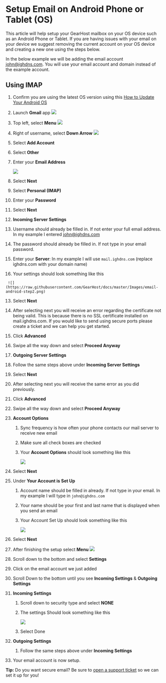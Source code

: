 # Setup Email on Android Phone or Tablet (OS)

This article will help setup your GearHost mailbox on your OS device such as an Android Phone or Tablet. If you are having issues with your email on your device we suggest removing the current account on your OS device and creating a new one using the steps below.

In the below example we will be adding the email account john@ighdns.com. You will use your email account and domain instead of the example account.

## Using IMAP

1. Confirm you are using the latest OS version using this [How to Update Your Android OS](http://www.ubergizmo.com/how-to/update-android-os/)

2. Launch **Gmail** app ![](https://raw.githubusercontent.com/GearHost/docs/master/Images/android-email-icon.png)

3. Top left, select **Menu** ![](https://raw.githubusercontent.com/GearHost/docs/master/Images/android-menu-icon.png)

4. Right of username, select **Down Arrow** ![](https://raw.githubusercontent.com/GearHost/docs/master/Images/android-arrow-icon.png)

5. Select **Add Account**

6. Select **Other**

7. Enter your **Email Address**

   ![](https://raw.githubusercontent.com/GearHost/docs/master/Images/email-android-step1.png)

8. Select **Next**

9. Select **Personal (IMAP)**

10. Enter your **Password**

11. Select **Next**

12. **Incoming Server Settings** 

   1. Username should already be filled in. If not enter your full email address. In my example I entered john@ighdns.com

   2. The password should already be filled in. If not type in your email password.

   3. Enter your **Server**: In my example I will use `mail.ighdns.com` (replace ighdns.com with your domain name)

   4. Your settings should look something like this

     

     ![](https://raw.githubusercontent.com/GearHost/docs/master/Images/email-android-step2.png)

13. Select **Next**

14. After selecting next you will receive an error regarding the certificate not being valid. This is because there is no SSL certificate installed on mail.ighdns.com. If you would like to send using secure ports please create a ticket and we can help you get started.

15. Click **Advanced**

16. Swipe all the way down and select **Proceed Anyway**

17. **Outgoing Server Settings** 

   1. Follow the same steps above under **Incoming Server Settings**

18. Select **Next**

19. After selecting next you will receive the same error as you did previously. 

20. Click **Advanced**

21. Swipe all the way down and select **Proceed Anyway**

22. **Account Options**

    1. Sync frequency is how often your phone contacts our mail server to receive new email

    2. Make sure all check boxes are checked

    3. Your **Account Options** should look something like this 

       ![](https://raw.githubusercontent.com/GearHost/docs/master/Images/email-android-step3.png)

23. Select **Next**

24. Under **Your Account is Set Up**

    1. Account name should be filled in already. If not type in your email. In my example I will type in `john@ighdns.com`

    2. Your name should be your first and last name that is displayed when you send an email

    3. Your Account Set Up should look something like this

       ![](https://raw.githubusercontent.com/GearHost/docs/master/Images/email-android-step4.png)

25. Select **Next**

26. After finishing the setup select **Menu** ![](https://raw.githubusercontent.com/GearHost/docs/master/Images/android-menu-icon.png)

27. Scroll down to the bottom and select **Settings**

28. Click on the email account we just added

29. Scroll Down to the bottom until you see **Incoming Settings** & **Outgoing Settings**

30. **Incoming Settings**

    1. Scroll down to security type and select **NONE**

    2. The settings Should look something like this 

       ![](https://raw.githubusercontent.com/GearHost/docs/master/Images/email-android-step5.png)

    3. Select Done

31. **Outgoing Settings**

    1. Follow the same steps above under **Incoming Settings**

32. Your email account is now setup. 

**Tip:** Do you want secure email? Be sure to [open a support ticket](https://www.gearhost.com/documentation/how-to-open-a-support-ticket) so we can set it up for you!